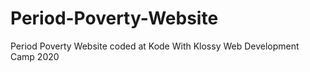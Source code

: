 # Period-Poverty-Website

Period Poverty Website coded at Kode With Klossy Web Development Camp 2020
